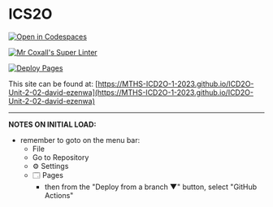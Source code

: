# ICS2O

[![Open in Codespaces](https://classroom.github.com/assets/launch-codespace-7f7980b617ed060a017424585567c406b6ee15c891e84e1186181d67ecf80aa0.svg)](https://classroom.github.com/open-in-codespaces?assignment_repo_id=14226486)

[![Mr Coxall's Super Linter](https://github.com/MTHS-ICD2O-1-2023/ICD2O-Unit-2-02-david-ezenwa/workflows/Mr%20Coxall's%20Super%20Linter/badge.svg)](https://github.com/MTHS-ICD2O-1-2023/ICD2O-Unit-2-02-david-ezenwa/actions)

[![Deploy Pages](https://github.com/MTHS-ICD2O-1-2023/ICD2O-Unit-2-02-david-ezenwa/workflows/Deploy%20Pages/badge.svg)](https://github.com/MTHS-ICD2O-1-2023/ICD2O-Unit-2-02-david-ezenwa/actions)

This site can be found at: [https://MTHS-ICD2O-1-2023.github.io/ICD2O-Unit-2-02-david-ezenwa](https://MTHS-ICD2O-1-2023.github.io/ICD2O-Unit-2-02-david-ezenwa)

---

**NOTES ON INITIAL LOAD:**
- remember to goto on the menu bar:
  - File
  - Go to Repository
  - ⚙ Settings
  - 🗔 Pages
    - then from the "Deploy from a branch ▼" button, select "GitHub Actions"
